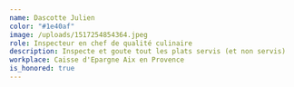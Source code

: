 ```yaml
---
name: Dascotte Julien
color: "#1e40af"
image: /uploads/1517254854364.jpeg
role: Inspecteur en chef de qualité culinaire
description: Inspecte et goute tout les plats servis (et non servis)
workplace: Caisse d'Epargne Aix en Provence
is_honored: true
---
```

